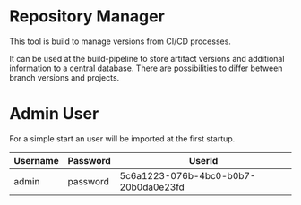 # Repository Manager #
This tool is build to manage versions from CI/CD processes.

It can be used at the build-pipeline to store artifact versions and additional information to a central database.
There are possibilities to differ between branch versions and projects.


# Admin User #

For a simple start an user will be imported at the first startup.

| Username | Password | UserId |
|---|---|---|
| admin | password | 5c6a1223-076b-4bc0-b0b7-20b0da0e23fd |

